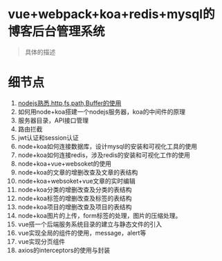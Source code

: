 # vue+webpack+koa+redis+mysql的博客后台管理系统
> 具体的描述
# 细节点
1. [nodejs熟悉,http,fs,path,Buffer的使用](https://github.com/dirkhe1051931999/hjBlog/blob/master/blog-management/lessons/01.md)
2. 如何用node+koa搭建一个nodejs服务器，koa的中间件的原理
2. 服务器目录，API接口管理
3. 路由拦截
4. jwt认证和session认证
5. node+koa如何连接数据库，设计mysql的安装和可视化工具的使用
6. node+koa如何连接redis，涉及redis的安装和可视化工作的使用
7. node+koa+vue+websoket的使用
8. node+koa的文章的增删改查及文章的表结构
9. node+koa+websoket+vue文章的实时编辑
10. node+koa分类的增删改查及分类的表结构
11. node+koa标签的增删改查及标签的表结构
12. node+koa项目的增删改查及项目的表结构
13. node+koa图片的上传，form标签的处理，图片的压缩处理。
14. vue搭一个后端服务系统目录的建立与静态文件的引入
15. vue实现全局的组件的使用，message，alert等
16. vue实现分页组件
17. axios的interceptors的使用与封装
